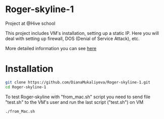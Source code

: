 # Roger-skyline-1
Project at @Hive school

This project includes VM's installation, setting up a static IP. Here you will deal with setting up firewall, DOS (Denial of Service Attack), etc.

More detailed information you can see [here](https://github.com/DianaMukaliyeva/Roger-skyline-1/blob/master/roger-skyline-1.5.en.pdf)

# Installation

```bash
git clone https://github.com/DianaMukaliyeva/Roger-skyline-1.git
cd Roger-skyline-1
```
To test Roger-skyline with "from_mac.sh" script you need to send file "test.sh" to the VM's user and run the last script ("test.sh") on VM
```bash
./from_Mac.sh
```
